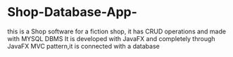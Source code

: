 # Shop-Database-App-
this is a Shop software for a fiction shop, it has CRUD operations and made with MYSQL DBMS
It is developed with JavaFX and completely through JavaFX MVC pattern,it is connected with a database 
